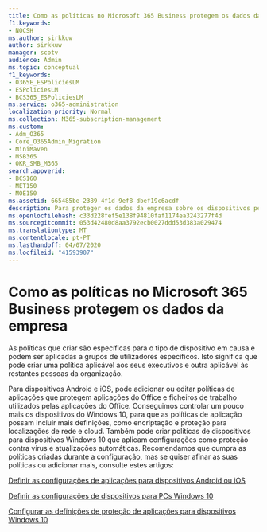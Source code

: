 ```yaml
---
title: Como as políticas no Microsoft 365 Business protegem os dados da empresa
f1.keywords:
- NOCSH
ms.author: sirkkuw
author: sirkkuw
manager: scotv
audience: Admin
ms.topic: conceptual
f1_keywords:
- O365E_ESPoliciesLM
- ESPoliciesLM
- BCS365_ESPoliciesLM
ms.service: o365-administration
localization_priority: Normal
ms.collection: M365-subscription-management
ms.custom:
- Adm_O365
- Core_O365Admin_Migration
- MiniMaven
- MSB365
- OKR_SMB_M365
search.appverid:
- BCS160
- MET150
- MOE150
ms.assetid: 665485be-2389-4f1d-9ef8-dbef19c6acdf
description: Para proteger os dados da empresa sobre os dispositivos pessoais dos utilizadores, utilize políticas que visem dispositivos específicos e grupos de segurança.
ms.openlocfilehash: c33d228fef5e138f94810faf1174ea3243277f4d
ms.sourcegitcommit: 053d42480d8aa3792ecb0027ddd53d383a029474
ms.translationtype: MT
ms.contentlocale: pt-PT
ms.lasthandoff: 04/07/2020
ms.locfileid: "41593907"
---
```

# <a name="how-policies-in-microsoft-365-business-protect-company-data"></a>Como as políticas no Microsoft 365 Business protegem os dados da empresa

As políticas que criar são específicas para o tipo de dispositivo em causa e podem ser aplicadas a grupos de utilizadores específicos. Isto significa que pode criar uma política aplicável aos seus executivos e outra aplicável às restantes pessoas da organização.
  
Para dispositivos Android e iOS, pode adicionar ou editar políticas de aplicações que protegem aplicações do Office e ficheiros de trabalho utilizados pelas aplicações do Office. Conseguimos controlar um pouco mais os dispositivos do Windows 10, para que as políticas de aplicação possam incluir mais definições, como encriptação e proteção para localizações de rede e cloud. Também pode criar políticas de dispositivos para dispositivos Windows 10 que aplicam configurações como proteção contra vírus e atualizações automáticas. Recomendamos que cumpra as políticas criadas durante a configuração, mas se quiser afinar as suas políticas ou adicionar mais, consulte estes artigos:
  
[Definir as configurações de aplicações para dispositivos Android ou iOS](app-protection-settings-for-android-and-ios.md)
  
[Definir as configurações de dispositivos para PCs Windows 10](protection-settings-for-windows-10-pcs.md)
  
[Configurar as definições de proteção de aplicações para dispositivos Windows 10](protection-settings-for-windows-10-devices.md)
  

